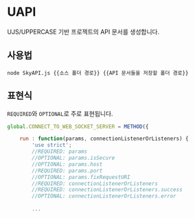 # UAPI
UJS/UPPERCASE 기반 프로젝트의 API 문서를 생성합니다.

## 사용법
```
node SkyAPI.js {{소스 폴더 경로}} {{API 문서들을 저장할 폴더 경로}}
```

## 표현식
`REQUIRED`와 `OPTIONAL`로 주로 표현됩니다.
```javascript
global.CONNECT_TO_WEB_SOCKET_SERVER = METHOD({

	run : function(params, connectionListenerOrListeners) {
		'use strict';
		//REQUIRED: params
		//OPTIONAL: params.isSecure
		//OPTIONAL: params.host
		//REQUIRED: params.port
		//OPTIONAL: params.fixRequestURI
		//REQUIRED: connectionListenerOrListeners
		//REQUIRED: connectionListenerOrListeners.success
		//OPTIONAL: connectionListenerOrListeners.error
		
		...
```